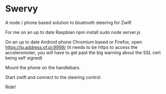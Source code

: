 # Swervy
A node / phone based solution to bluetooth steering for Zwift

For me on an up to date Raspbian
npm install
sudo node server.js

On an up to date Android phone Chromium based or Firefox, open https://ip.address.of.pi:9999/
(it needs to be https to access the acceleromoter, you will have to get past the big warning about the SSL cert being self signed)

Mount the phone on the handlebars.

Start zwift and connect to the steering control.

Ride!
